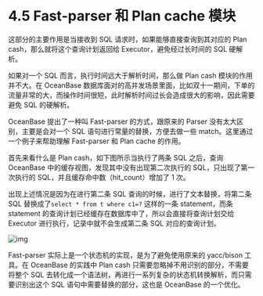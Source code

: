 # 4.5 Fast-parser 和 Plan cache 模块

这部分的主要作用是当接收到 SQL 请求时，如果能够直接查询到其对应的 Plan cash，那么就将这个查询计划返回给 Executor，避免经过长时间的 SQL 硬解析。

如果对一个 SQL 而言，执行时间远大于解析时间，那么做 Plan cash 模块的作用并不大。在 OceanBase 数据库面对的高并发场景里面，比如双十一期间，下单的流量非常的大，而操作时间很短，此时解析时间过长会造成很大的影响，因此需要避免 SQL 的硬解析。

OceanBase 提出了一种叫 Fast-parser 的方式，跟原来的 Parser 没有太大区别，主要是会对一个 SQL 语句进行常量的替换，方便去做一些 match。这里通过一个例子来帮助理解 Fast-parser 和 Plan cache 的作用。

首先来看什么是 Plan cash，如下图所示当执行了两条 SQL 之后，查询 OceanBase 中的缓存视图，发现其中没有出现第二次执行的 SQL，只出现了第一次执行的 SQL，并且缓存命中数（hit_count）增加了 1 次。

出现上述情况是因为在进行第二条 SQL 查询的时候，进行了文本替换，将第二条 SQL 替换成了`select * from t where c1=?` 这样的一条 statement，而条 statement 的查询计划已经缓存在数据库中了，所以会直接将查询计划交给 Executor 进行执行，记录中就不会生成第二条 SQL 对应的查询计划。

![img](https://obbusiness-private.oss-cn-shanghai.aliyuncs.com/doc/img/kernel-quickstart/V1.0.0/zh-CN/4.sql-engine/6.fast-parser-plan-cache-01.png)

Fast-parser 实际上是一个状态机的实现，是为了避免使用原来的 yacc/bison 工具。在 OceanBase 的实践中 Plan cash 只需要忽略掉不用识别的部分，不需要将整个 SQL 去转化成一个语法树，再进行一系列复杂的状态机转换解析，而只需要识别出这个 SQL 语句中需要替换的部分，这也是 OceanBase 的一个优化。
